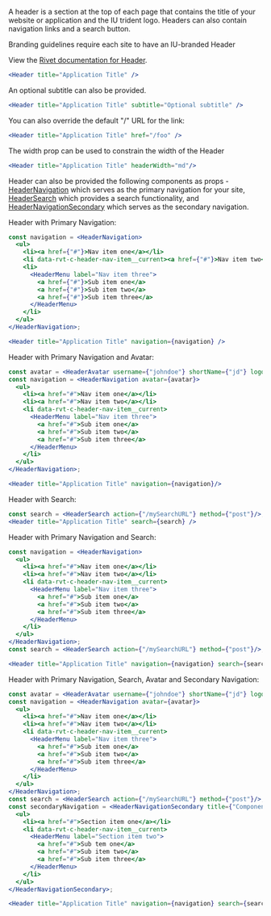 A header is a section at the top of each page that contains the title of your website or application and the IU trident logo. Headers can also contain navigation links and a search button.

Branding guidelines require each site to have an IU-branded Header

View the [Rivet documentation for Header](https://rivet.iu.edu/components/header/).

<!-- prettier-ignore-start -->
```jsx
<Header title="Application Title" />
```
<!-- prettier-ignore-end -->

An optional subtitle can also be provided.

<!-- prettier-ignore-start -->
```jsx
<Header title="Application Title" subtitle="Optional subtitle" />
```
<!-- prettier-ignore-end -->

You can also override the default "/" URL for the link:

<!-- prettier-ignore-start -->
```jsx
<Header title="Application Title" href="/foo" />
```
<!-- prettier-ignore-end -->

The width prop can be used to constrain the width of the Header

<!-- prettier-ignore-start -->

```jsx
<Header title="Application Title" headerWidth="md"/>
```
<!-- prettier-ignore-end -->

Header can also be provided the following components as props - [HeaderNavigation](#/Navigation?id=headernavigation) which serves as the primary navigation for your site, [HeaderSearch](#/Navigation?id=headersearch) which provides a search functionality, and [HeaderNavigationSecondary](#/Navigation?id=headernavigationsecondary) which serves as the secondary navigation.

Header with Primary Navigation:

<!-- prettier-ignore-start -->
```jsx
const navigation = <HeaderNavigation>
  <ul>
    <li><a href={"#"}>Nav item one</a></li>
    <li data-rvt-c-header-nav-item__current><a href={"#"}>Nav item two</a></li>
    <li>
      <HeaderMenu label="Nav item three">
        <a href={"#"}>Sub item one</a>
        <a href={"#"}>Sub item two</a>
        <a href={"#"}>Sub item three</a>
      </HeaderMenu>
    </li>
  </ul>
</HeaderNavigation>;

<Header title="Application Title" navigation={navigation} />
```
<!-- prettier-ignore-end -->

Header with Primary Navigation and Avatar:

<!-- prettier-ignore-start -->
```jsx
const avatar = <HeaderAvatar username={"johndoe"} shortName={"jd"} logoutURL={"/logout"}/>
const navigation = <HeaderNavigation avatar={avatar}>
  <ul>
    <li><a href="#">Nav item one</a></li>
    <li><a href="#">Nav item two</a></li>
    <li data-rvt-c-header-nav-item__current>
      <HeaderMenu label="Nav item three">
        <a href="#">Sub item one</a>
        <a href="#">Sub item two</a>
        <a href="#">Sub item three</a>
      </HeaderMenu>
    </li>
  </ul>
</HeaderNavigation>;

<Header title="Application Title" navigation={navigation}/>
```
<!-- prettier-ignore-end -->

Header with Search:

<!-- prettier-ignore-start -->
```jsx
const search = <HeaderSearch action={"/mySearchURL"} method={"post"}/>;
<Header title="Application Title" search={search} />
```
<!-- prettier-ignore-end -->

Header with Primary Navigation and Search:

<!-- prettier-ignore-start -->
```jsx
const navigation = <HeaderNavigation>
  <ul>
    <li><a href="#">Nav item one</a></li>
    <li><a href="#">Nav item two</a></li>
    <li data-rvt-c-header-nav-item__current>
      <HeaderMenu label="Nav item three">
        <a href="#">Sub item one</a>
        <a href="#">Sub item two</a>
        <a href="#">Sub item three</a>
      </HeaderMenu>
    </li>
  </ul>
</HeaderNavigation>;
const search = <HeaderSearch action={"/mySearchURL"} method={"post"}/>;

<Header title="Application Title" navigation={navigation} search={search} />
```
<!-- prettier-ignore-end -->

Header with Primary Navigation, Search, Avatar and Secondary Navigation:

<!-- prettier-ignore-start -->
```jsx
const avatar = <HeaderAvatar username={"johndoe"} shortName={"jd"} logoutURL={"/logout"}/>;
const navigation = <HeaderNavigation avatar={avatar}>
  <ul>
    <li><a href="#">Nav item one</a></li>
    <li><a href="#">Nav item two</a></li>
    <li data-rvt-c-header-nav-item__current>
      <HeaderMenu label="Nav item three">
        <a href="#">Sub item one</a>
        <a href="#">Sub item two</a>
        <a href="#">Sub item three</a>
      </HeaderMenu>
    </li>
  </ul>
</HeaderNavigation>;
const search = <HeaderSearch action={"/mySearchURL"} method={"post"}/>;
const secondaryNavigation = <HeaderNavigationSecondary title={"Component Library"}>
  <ul>
    <li><a href="#">Section item one</a></li>
    <li data-rvt-c-header-nav-item__current>
      <HeaderMenu label="Section item two">
        <a href="#">Sub tem one</a>
        <a href="#">Sub item two</a>
        <a href="#">Sub item three</a>
      </HeaderMenu>
    </li>
  </ul>
</HeaderNavigationSecondary>;

<Header title="Application Title" navigation={navigation} search={search} secondaryNavigation={secondaryNavigation}/>

```
<!-- prettier-ignore-end -->
